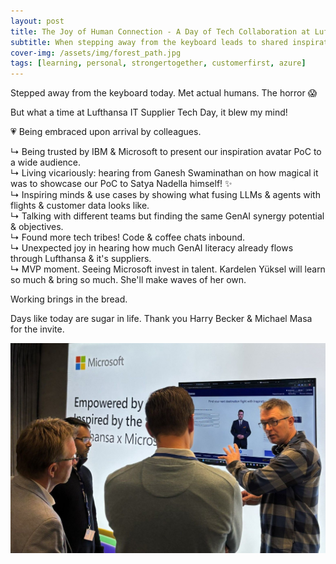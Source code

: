 ```yaml
---
layout: post
title: The Joy of Human Connection - A Day of Tech Collaboration at Lufthansa
subtitle: When stepping away from the keyboard leads to shared inspiration, recognition, and unexpected community
cover-img: /assets/img/forest_path.jpg
tags: [learning, personal, strongertogether, customerfirst, azure]
---
```

<!-- Original LinkedIn post: https://www.linkedin.com/posts/activity-7262192633492443136-7vZh -->

Stepped away from the keyboard today. Met actual humans. The horror 😱

But what a time at Lufthansa IT Supplier Tech Day, it blew my mind!

💗 Being embraced upon arrival by colleagues.

↳ Being trusted by IBM & Microsoft to present our inspiration avatar PoC to a wide audience.  
↳ Living vicariously: hearing from Ganesh Swaminathan on how magical it was to showcase our PoC to Satya Nadella himself! ✨  
↳ Inspiring minds & use cases by showing what fusing LLMs & agents with flights & customer data looks like.  
↳ Talking with different teams but finding the same GenAI synergy potential & objectives.  
↳ Found more tech tribes! Code & coffee chats inbound.  
↳ Unexpected joy in hearing how much GenAI literacy already flows through Lufthansa & it's suppliers.  
↳ MVP moment. Seeing Microsoft invest in talent. Kardelen Yüksel will learn so much & bring so much. She'll make waves of her own.  

Working brings in the bread.

Days like today are sugar in life. Thank you Harry Becker & Michael Masa for the invite.

![](../assets/img/supplier-tech-day.jpg)
